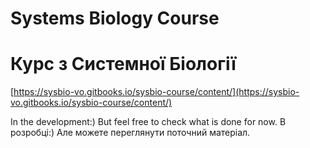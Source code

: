 # Systems Biology Course
# Курс з Системної Біології

[https://sysbio-vo.gitbooks.io/sysbio-course/content/](https://sysbio-vo.gitbooks.io/sysbio-course/content/)

In the development:) But feel free to check what is done for now.
В розробці:) Але можете переглянути поточний матеріал.